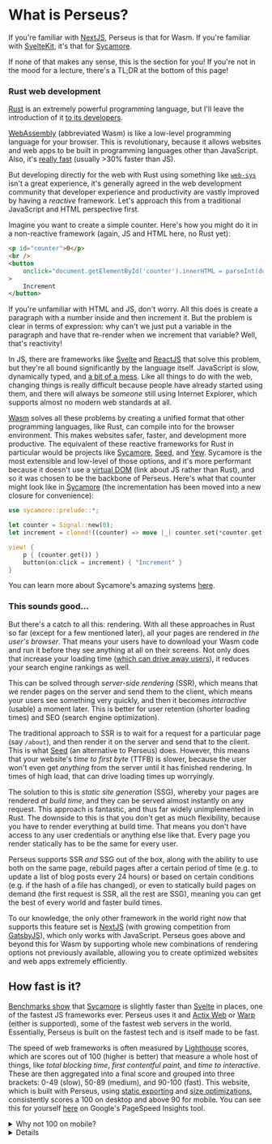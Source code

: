 # What is Perseus?

If you're familiar with [NextJS](https://nextjs.org), Perseus is that for Wasm. If you're familiar with [SvelteKit](https://kit.svelte.dev), it's that for [Sycamore](https://github.com/sycamore-rs/sycamore).

If none of that makes any sense, this is the section for you! If you're not in the mood for a lecture, there's a TL;DR at the bottom of this page!

### Rust web development

[Rust](https://www.rust-lang.org/) is an extremely powerful programming language, but I'll leave the introduction of it [to its developers](https://www.rust-lang.org/).

[WebAssembly](https://webassembly.org) (abbreviated Wasm) is like a low-level programming language for your browser. This is revolutionary, because it allows websites and web apps to be built in programming languages other than JavaScript. Also, it's [really fast](https://medium.com/@torch2424/webassembly-is-fast-a-real-world-benchmark-of-webassembly-vs-es6-d85a23f8e193) (usually >30% faster than JS).

But developing directly for the web with Rust using something like [`web-sys`](https://docs.rs/web-sys) isn't a great experience, it's generally agreed in the web development community that developer experience and productivity are vastly improved by having a _reactive_ framework. Let's approach this from a traditional JavaScript and HTML perspective first.

Imagine you want to create a simple counter. Here's how you might do it in a non-reactive framework (again, JS and HTML here, no Rust yet):

```html
<p id="counter">0</p>
<br />
<button
    onclick="document.getElementById('counter').innerHTML = parseInt(document.getElementById('counter').innerHTML) + 1"
>
    Increment
</button>
```

If you're unfamiliar with HTML and JS, don't worry. All this does is create a paragraph with a number inside and then increment it. But the problem is clear in terms of expression: why can't we just put a variable in the paragraph and have that re-render when we increment that variable? Well, that's reactivity!

In JS, there are frameworks like [Svelte](https://svelte.dev) and [ReactJS](https://reactjs.org) that solve this problem, but they're all bound significantly by the language itself. JavaScript is slow, dynamically typed, and [a bit of a mess](https://medium.com/netscape/javascript-is-kinda-shit-im-sorry-2e973e36fec4). Like all things to do with the web, changing things is really difficult because people have already started using them, and there will always be _someone_ still using Internet Explorer, which supports almost no modern web standards at all.

[Wasm](https://webassembly.org) solves all these problems by creating a unified format that other programming languages, like Rust, can compile into for the browser environment. This makes websites safer, faster, and development more productive. The equivalent of these reactive frameworks for Rust in particular would be projects like [Sycamore](https://sycamore-rs.netlify.app), [Seed](https://seed-rs.org), and [Yew](https://yew.rs). Sycamore is the most extensible and low-level of those options, and it's more performant because it doesn't use a [virtual DOM](https://svelte.dev/blog/virtual-dom-is-pure-overhead) (link about JS rather than Rust), and so it was chosen to be the backbone of Perseus. Here's what that counter might look like in [Sycamore](https://sycamore-rs.netlify.app) (the incrementation has been moved into a new closure for convenience):

```rust
use sycamore::prelude::*;

let counter = Signal::new(0);
let increment = cloned!((counter) => move |_| counter.set(*counter.get() + 1));

view! {
    p { (counter.get()) }
    button(on:click = increment) { "Increment" }
}
```

You can learn more about Sycamore's amazing systems [here](https://sycamore-rs.netlify.app).

### This sounds good...

But there's a catch to all this: rendering. With all these approaches in Rust so far (except for a few mentioned later), all your pages are rendered _in the user's browser_. That means your users have to download your Wasm code and run it before they see anything at all on their screens. Not only does that increase your loading time ([which can drive away users](https://medium.com/@vikigreen/impact-of-slow-page-load-time-on-website-performance-40d5c9ce568a)), it reduces your search engine rankings as well.

This can be solved through _server-side rendering_ (SSR), which means that we render pages on the server and send them to the client, which means your users see something very quickly, and then it becomes _interactive_ (usable) a moment later. This is better for user retention (shorter loading times) and SEO (search engine optimization).

The traditional approach to SSR is to wait for a request for a particular page (say `/about`), and then render it on the server and send that to the client. This is what [Seed](https://seed-rs.org) (an alternative to Perseus) does. However, this means that your website's _time to first byte_ (TTFB) is slower, because the user won't even get _anything_ from the server until it has finished rendering. In times of high load, that can drive loading times up worryingly.

The solution to this is _static site generation_ (SSG), whereby your pages are rendered _at build time_, and they can be served almost instantly on any request. This approach is fantastic, and thus far widely unimplemented in Rust. The downside to this is that you don't get as much flexibility, because you have to render everything at build time. That means you don't have access to any user credentials or anything else like that. Every page you render statically has to be the same for every user.

Perseus supports SSR _and_ SSG out of the box, along with the ability to use both on the same page, rebuild pages after a certain period of time (e.g. to update a list of blog posts every 24 hours) or based on certain conditions (e.g. if the hash of a file has changed), or even to statically build pages on demand (the first request is SSR, all the rest are SSG), meaning you can get the best of every world and faster build times.

To our knowledge, the only other framework in the world right now that supports this feature set is [NextJS](https://nextjs.org) (with growing competition from [GatsbyJS](https://www.gatsbyjs.com)), which only works with JavaScript. Perseus goes above and beyond this for Wasm by supporting whole new combinations of rendering options not previously available, allowing you to create optimized websites and web apps extremely efficiently.

## How fast is it?

[Benchmarks show](https://rawgit.com/krausest/js-framework-benchmark/master/webdriver-ts-results/table.html) that [Sycamore](https://sycamore-rs.netlify.app) is slightly faster than [Svelte](https://svelte.dev) in places, one of the fastest JS frameworks ever. Perseus uses it and [Actix Web](https://actix.rs) or [Warp](https://github.com/seanmonstar/warp) (either is supported), some of the fastest web servers in the world. Essentially, Perseus is built on the fastest tech and is itself made to be fast.

The speed of web frameworks is often measured by [Lighthouse](https://developers.google.com/web/tools/lighthouse) scores, which are scores out of 100 (higher is better) that measure a whole host of things, like _total blocking time_, _first contentful paint_, and _time to interactive_. These are then aggregated into a final score and grouped into three brackets: 0-49 (slow), 50-89 (medium), and 90-100 (fast). This website, which is built with Perseus, using [static exporting](:exporting) and [size optimizations](:deploying/size), consistently scores a 100 on desktop and above 90 for mobile. You can see this for yourself [here](https://developers.google.com/speed/pagespeed/insights/?url=https%3A%2F%2Farctic-hen7.github.io%2Fperseus%2Fen-US%2F&tab=desktop) on Google's PageSpeed Insights tool.

<details>
<summary>Why not 100 on mobile?</summary>

The only issue that prevents Perseus from achieving a consistent perfect score on mobile is _total blocking time_, which measures the time between when the first content appears on the page and wehn that content is interactive. Of course, WebAssembly code is used for this part (compiled from Rust), which isn't completely optimized for yet on many mobile devices. As mobile browsers get better at parsing WebAssembly, TBT will likely decrease further from the medium range to the green range (which we see for more poerful desktop systems).

</details>

<details>

If you're interested in seeing how Perseus compares on speed and a number of other features to other frameworks, check out the [comparisons page](comparisons).

## How convenient is it?

Perseus aims to be more convenient than any other Rust web framework by taking an approach similar to that of [ReactJS](https://reactjs.org). Perseus itself is an extremely complex system consisting of many moving parts that can all be brought together to create something amazing, but the vast majority of apps don't need all that customizability, so we built a command-line interface (CLI) that handles all that complexity for you, allowing you to focus entirely on your app's code.

Basically, here's your workflow:

1. Create a new project.
2. Define your app in around 12 lines of code and some listing.
3. Code your amazing app.
4. Run `perseus serve`.

## How stable is it?

Perseus is considered reasonably stable at this point, though it still can't be recommended for _production_ usage just yet. That said, this very website is built entirely with Perseus and Sycamore, and it works pretty well!

For now though, Perseus is perfect for anything that doesn't face the wider internet, like internal tools, personal projects, or the like. Just don't use it to run a nuclear power plant, okay?

## Summary

If all that was way too long, here's a quick summary of what Perseus does and why it's useful!

-   JS is slow and a bit of a mess, [Wasm](https://webassembly.org) lets you run most programing languages, like Rust, in the browser, and is really fast
-   Doing web development without reactivity is really annoying, so [Sycamore](https://sycamore-rs.netlify.app) is great
-   Perseus lets you render your app on the server, making the client's experience _really_ fast, and adds a ton of features to make that possible, convenient, and productive (even for really complicated apps)
